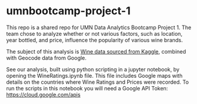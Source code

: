 # umnbootcamp-project-1
This repo is a shared repo for UMN Data Analytics Bootcamp Project 1. The team chose to analyze whether or not various factors, such as location, year bottled, and price, influence the popularity of various wine brands.

The subject of this analysis is [Wine data sourced from Kaggle](https://www.kaggle.com/zynicide/wine-reviews), combined with Geocode data from Google. 

See our analysis, built using python scripting in a jupyter notebook, by opening the WineRatings.ipynb file. This file includes Google maps with details on the countries where Wine Ratings and Prices were recorded. To run the scripts in this notebook you will need a Google API Token: https://cloud.google.com/apis
